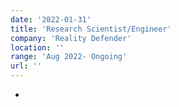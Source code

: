 ```yaml
---
date: '2022-01-31'
title: 'Research Scientist/Engineer'
company: 'Reality Defender'
location: ''
range: 'Aug 2022- Ongoing'
url: ''
---
```


- 
